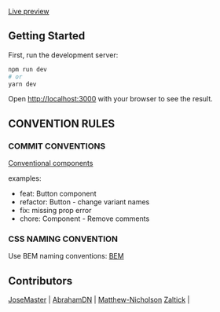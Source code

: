 [Live preview](https://three-experiments-az.vercel.app/)

## Getting Started

First, run the development server:

```bash
npm run dev
# or
yarn dev
```

Open [http://localhost:3000](http://localhost:3000) with your browser to see the result.

## CONVENTION RULES

### COMMIT CONVENTIONS

[Conventional components](https://www.conventionalcommits.org/en/v1.0.0/)

examples:

- feat: Button component
- refactor: Button - change variant names
- fix: missing prop error
- chore: Component - Remove comments

### CSS NAMING CONVENTION

Use BEM naming conventions:
[BEM](https://getbem.com/naming/)

## Contributors

[JoseMaster](https://github.com/innorbitx) |
[AbrahamDN](https://github.com/AbrahamDN) |
[Matthew-Nicholson](https://github.com/Matthew-Nicholson)
[Zaltick](https://github.com/soniclinkerman) |

